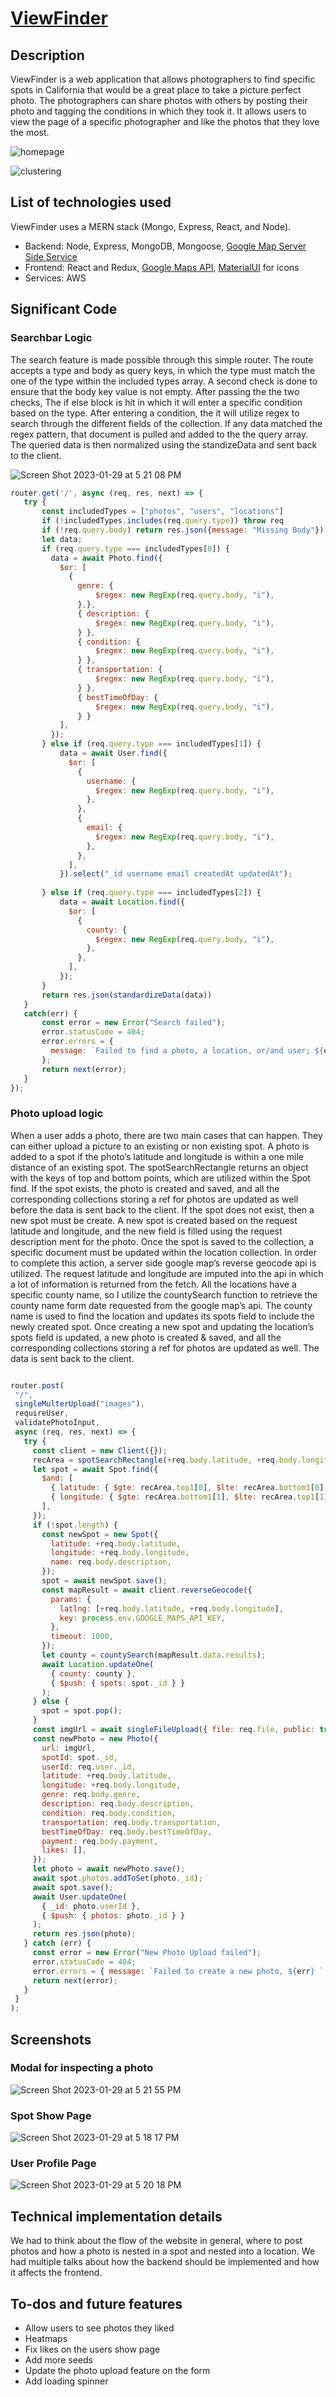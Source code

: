 # [ViewFinder](https://viewfinder.onrender.com/)

## Description 

ViewFinder is a web application that allows photographers to find specific spots in California that would be a great place to take a picture perfect photo. The photographers can share photos with others by posting their photo and tagging the conditions in which they took it. It allows users to view the page of a specific photographer and like the photos that they love the most.

![homepage](https://user-images.githubusercontent.com/65653163/215369166-cea0c239-0934-4871-afcd-1a72251a64b3.gif)

![clustering](https://user-images.githubusercontent.com/65653163/215369209-0bd2b775-916c-4fb5-8204-61416848c736.gif)

## List of technologies used

ViewFinder uses a MERN stack (Mongo, Express, React, and Node). 
* Backend: Node, Express, MongoDB, Mongoose, [Google Map Server Side Service](https://github.com/googlemaps/google-maps-services-js)
* Frontend: React and Redux, [Google Maps API](https://developers.google.com/maps), [MaterialUI](https://mui.com/) for icons
* Services: AWS 

## Significant Code

### Searchbar Logic

The search feature is made possible through this simple router. The route accepts a type and body as query keys, in which the type must match the one of the type within the included types array. A second check is done to ensure that the body key value is not empty. After passing the the two checks, The if else block is hit in which it will enter a specific condition based on the type. After entering a condition, the it will utilize regex to search through the different fields of the collection. If any data matched the regex pattern, that document is pulled and added to the the query array. The queried data is then normalized using the standizeData and sent back to the client.

![Screen Shot 2023-01-29 at 5 21 08 PM](https://user-images.githubusercontent.com/65653163/215369271-3f1768bf-b903-4429-bbac-0d5229278abb.png)

```javascript
router.get('/', async (req, res, next) => {
   try {
       const includedTypes = ["photos", "users", "locations"]
       if (!includedTypes.includes(req.query.type)) throw req
       if (!req.query.body) return res.json({message: "Missing Body"})
       let data;
       if (req.query.type === includedTypes[0]) {
         data = await Photo.find({
           $or: [
             {
               genre: {
                   $regex: new RegExp(req.query.body, "i"),
               },},
               { description: {
                   $regex: new RegExp(req.query.body, "i"),
               } },
               { condition: {
                   $regex: new RegExp(req.query.body, "i"),
               } },
               { transportation: {
                   $regex: new RegExp(req.query.body, "i"),
               } },
               { bestTimeOfDay: {
                   $regex: new RegExp(req.query.body, "i"),
               } }
           ],
         });
       } else if (req.query.type === includedTypes[1]) {
           data = await User.find({
             $or: [
               {
                 username: {
                   $regex: new RegExp(req.query.body, "i"),
                 },
               },
               {
                 email: {
                   $regex: new RegExp(req.query.body, "i"),
                 },
               },
             ],
           }).select("_id username email createdAt updatedAt");
          
       } else if (req.query.type === includedTypes[2]) {
           data = await Location.find({
             $or: [
               {
                 county: {
                   $regex: new RegExp(req.query.body, "i"),
                 },
               },
             ],
           });
       }
       return res.json(standardizeData(data))
   }
   catch(err) {
       const error = new Error("Search failed");
       error.statusCode = 404;
       error.errors = {
         message: `Failed to find a photo, a location, or/and user; ${err}`,
       };
       return next(error);
   }
});

```

### Photo upload logic
When a user adds a photo, there are two main cases that can happen. They can either upload a picture to an existing or non existing spot. A photo is added to a spot if the photo’s latitude and longitude is within a one mile distance of an existing spot. The spotSearchRectangle returns an object with the keys of top and bottom points, which are utilized within the Spot find. If the spot exists, the photo is created and saved, and all the corresponding collections storing a ref for photos are updated as well before the data is sent back to the client. If the spot does not exist, then a new spot must be create. A new spot is created based on the request latitude and longitude, and the new field is filled using the request description ment for the photo. Once the spot is saved to the collection, a specific document must be updated within the location collection. In order to complete this action, a server side google map’s reverse geocode api is utilized. The request latitude and longitude are imputed into the api in which a lot of information is returned from the fetch. All the locations have a specific county name, so I utilize the countySearch function to retrieve the county name form date requested from the google map’s api. The county name is used to find the location and updates its spots field to include the newly created spot. Once creating a new spot and updating the location’s spots field is updated, a new photo is created & saved, and all the corresponding collections storing a ref for photos are updated as well. The data is sent back to the client. 
```javascript

router.post(
 "/",
 singleMulterUpload("images"),
 requireUser,
 validatePhotoInput,
 async (req, res, next) => {
   try {
     const client = new Client({});
     recArea = spotSearchRectangle(+req.body.latitude, +req.body.longitude);
     let spot = await Spot.find({
       $and: [
         { latitude: { $gte: recArea.top1[0], $lte: recArea.bottom1[0] } },
         { longitude: { $gte: recArea.bottom1[1], $lte: recArea.top1[1] } },
       ],
     });
     if (!spot.length) {
       const newSpot = new Spot({
         latitude: +req.body.latitude,
         longitude: +req.body.longitude,
         name: req.body.description,
       });
       spot = await newSpot.save();
       const mapResult = await client.reverseGeocode({
         params: {
           latlng: [+req.body.latitude, +req.body.longitude],
           key: process.env.GOOGLE_MAPS_API_KEY,
         },
         timeout: 1000,
       });
       let county = countySearch(mapResult.data.results);
       await Location.updateOne(
         { county: county },
         { $push: { spots: spot._id } }
       );
     } else {
       spot = spot.pop();
     }
     const imgUrl = await singleFileUpload({ file: req.file, public: true });
     const newPhoto = new Photo({
       url: imgUrl,
       spotId: spot._id,
       userId: req.user._id,
       latitude: +req.body.latitude,
       longitude: +req.body.longitude,
       genre: req.body.genre,
       description: req.body.description,
       condition: req.body.condition,
       transportation: req.body.transportation,
       bestTimeOfDay: req.body.bestTimeOfDay,
       payment: req.body.payment,
       likes: [],
     });
     let photo = await newPhoto.save();
     await spot.photos.addToSet(photo._id);
     await spot.save();
     await User.updateOne(
       { _id: photo.userId },
       { $push: { photos: photo._id } }
     );
     return res.json(photo);
   } catch (err) {
     const error = new Error("New Photo Upload failed");
     error.statusCode = 404;
     error.errors = { message: `Failed to create a new photo, ${err} ` };
     return next(error);
   }
 }
);

```

## Screenshots

### Modal for inspecting a photo

![Screen Shot 2023-01-29 at 5 21 55 PM](https://user-images.githubusercontent.com/65653163/215369353-2d589520-e1ea-4adb-89a2-5c0c06afa808.png)

### Spot Show Page

![Screen Shot 2023-01-29 at 5 18 17 PM](https://user-images.githubusercontent.com/65653163/215369407-78217b61-10a6-4675-92f8-c7bff1c10397.png)

### User Profile Page

![Screen Shot 2023-01-29 at 5 20 18 PM](https://user-images.githubusercontent.com/65653163/215369421-184c6023-094d-40c9-bd3d-c5808eb5d586.png)

## Technical implementation details

We had to think about the flow of the website in general, where to post photos and how a photo is nested in a spot and nested into a location. We had multiple talks about how the backend should be implemented and how it affects the frontend. 


## To-dos and future features
- Allow users to see photos they liked
- Heatmaps
- Fix likes on the users show page
- Add more seeds
- Update the photo upload feature on the form
- Add loading spinner
